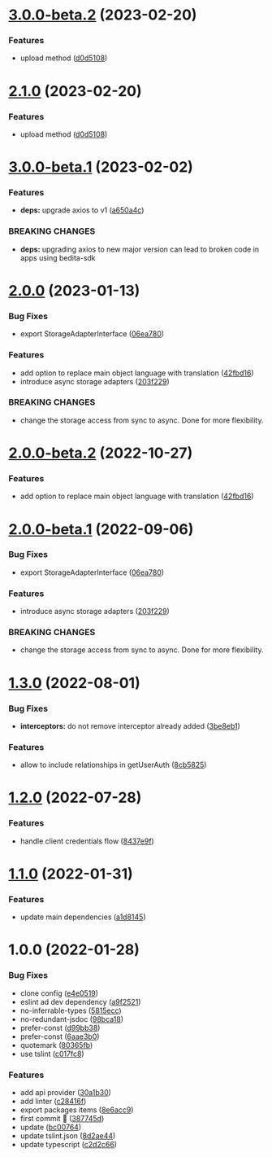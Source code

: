 # [3.0.0-beta.2](https://github.com/atlasconsulting/bedita-sdk-js/compare/v3.0.0-beta.1...v3.0.0-beta.2) (2023-02-20)


### Features

* upload method ([d0d5108](https://github.com/atlasconsulting/bedita-sdk-js/commit/d0d5108c9dd1a27bfdf0f7c8fa4e5e35a7787b03))

# [2.1.0](https://github.com/atlasconsulting/bedita-sdk-js/compare/v2.0.0...v2.1.0) (2023-02-20)


### Features

* upload method ([d0d5108](https://github.com/atlasconsulting/bedita-sdk-js/commit/d0d5108c9dd1a27bfdf0f7c8fa4e5e35a7787b03))

# [3.0.0-beta.1](https://github.com/atlasconsulting/bedita-sdk-js/compare/v2.0.0...v3.0.0-beta.1) (2023-02-02)


### Features

* **deps:** upgrade axios to v1 ([a650a4c](https://github.com/atlasconsulting/bedita-sdk-js/commit/a650a4c3408c18e22fe05e1f3a203d9bae555ddc))


### BREAKING CHANGES

* **deps:** upgrading axios to new major version can lead to broken code in apps using bedita-sdk

# [2.0.0](https://github.com/atlasconsulting/bedita-sdk-js/compare/v1.3.0...v2.0.0) (2023-01-13)


### Bug Fixes

* export StorageAdapterInterface ([06ea780](https://github.com/atlasconsulting/bedita-sdk-js/commit/06ea78008812946b1ee901a2e6c93a5fc184c9bf))


### Features

* add option to replace main object language with translation ([42fbd16](https://github.com/atlasconsulting/bedita-sdk-js/commit/42fbd16ee8a17136aa1feebfccb439f0be2a597b))
* introduce async storage adapters ([203f229](https://github.com/atlasconsulting/bedita-sdk-js/commit/203f229a3ba4ee78e1496201206dbb3fa8598d5e))


### BREAKING CHANGES

* change the storage access from sync to async.
Done  for more flexibility.

# [2.0.0-beta.2](https://github.com/atlasconsulting/bedita-sdk-js/compare/v2.0.0-beta.1...v2.0.0-beta.2) (2022-10-27)


### Features

* add option to replace main object language with translation ([42fbd16](https://github.com/atlasconsulting/bedita-sdk-js/commit/42fbd16ee8a17136aa1feebfccb439f0be2a597b))

# [2.0.0-beta.1](https://github.com/atlasconsulting/bedita-sdk-js/compare/v1.3.0...v2.0.0-beta.1) (2022-09-06)


### Bug Fixes

* export StorageAdapterInterface ([06ea780](https://github.com/atlasconsulting/bedita-sdk-js/commit/06ea78008812946b1ee901a2e6c93a5fc184c9bf))


### Features

* introduce async storage adapters ([203f229](https://github.com/atlasconsulting/bedita-sdk-js/commit/203f229a3ba4ee78e1496201206dbb3fa8598d5e))


### BREAKING CHANGES

* change the storage access from sync to async.
Done  for more flexibility.

# [1.3.0](https://github.com/atlasconsulting/bedita-sdk-js/compare/v1.2.0...v1.3.0) (2022-08-01)


### Bug Fixes

* **interceptors:** do not remove interceptor already added ([3be8eb1](https://github.com/atlasconsulting/bedita-sdk-js/commit/3be8eb14a3ee62c57be42fe87904d16f3dcb69d5))


### Features

* allow to include relationships in getUserAuth ([8cb5825](https://github.com/atlasconsulting/bedita-sdk-js/commit/8cb582554c13cfb0aa7b88e05e31d2edbd1dd20d))

# [1.2.0](https://github.com/atlasconsulting/bedita-sdk-js/compare/v1.1.0...v1.2.0) (2022-07-28)


### Features

* handle client credentials flow ([8437e9f](https://github.com/atlasconsulting/bedita-sdk-js/commit/8437e9f6557d1c9429e1430f0ae104817c681483))

# [1.1.0](https://github.com/atlasconsulting/bedita-sdk-js/compare/v1.0.0...v1.1.0) (2022-01-31)


### Features

* update main dependencies ([a1d8145](https://github.com/atlasconsulting/bedita-sdk-js/commit/a1d8145cb76283c74fcfc6dc0b3bdd0714e0470f))

# 1.0.0 (2022-01-28)


### Bug Fixes

* clone config ([e4e0519](https://github.com/atlasconsulting/bedita-sdk-js/commit/e4e05191bc7c4570dce46d9f4d44eacb58081df0))
* eslint ad dev dependency ([a9f2521](https://github.com/atlasconsulting/bedita-sdk-js/commit/a9f25210755d9d9b91f287df6e701026f832127c))
* no-inferrable-types ([5815ecc](https://github.com/atlasconsulting/bedita-sdk-js/commit/5815ecc5b05db748d3152a75791afb0635dbc2ab))
* no-redundant-jsdoc ([98bca18](https://github.com/atlasconsulting/bedita-sdk-js/commit/98bca189d9b4f14a4ef2f51cfbd6528a8c8483d9))
* prefer-const ([d99bb38](https://github.com/atlasconsulting/bedita-sdk-js/commit/d99bb38b7cb3e8dc574840a9f1579170ac63e7c7))
* prefer-const ([6aae3b0](https://github.com/atlasconsulting/bedita-sdk-js/commit/6aae3b05903f55fba86466cecb33b1ed8c433b05))
* quotemark ([80365fb](https://github.com/atlasconsulting/bedita-sdk-js/commit/80365fb3ca5501f390044fd0460f582ee5afbdd5))
* use tslint ([c017fc8](https://github.com/atlasconsulting/bedita-sdk-js/commit/c017fc8c9c37aded0b116a869b037baf4422a4c1))


### Features

* add api provider ([30a1b30](https://github.com/atlasconsulting/bedita-sdk-js/commit/30a1b3011ad71f6ae1d811190d0ed778c7c77f65))
* add linter ([c28416f](https://github.com/atlasconsulting/bedita-sdk-js/commit/c28416f0c6da53c605fbd3519d64626b77d00b80))
* export packages items ([8e6acc9](https://github.com/atlasconsulting/bedita-sdk-js/commit/8e6acc9e98f15b1a490a4b7cdc57f183282aa227))
* first commit 🎉️ ([387745d](https://github.com/atlasconsulting/bedita-sdk-js/commit/387745d9753b5d34f3f991d24d1a7ad659a7cb64))
* update ([bc00764](https://github.com/atlasconsulting/bedita-sdk-js/commit/bc0076475844a843dd4ed7e65e7e9f531c4a2d84))
* update tslint.json ([8d2ae44](https://github.com/atlasconsulting/bedita-sdk-js/commit/8d2ae44a8669eb83e40940d34d9faa56d3d4f581))
* update typescript ([c2d2c66](https://github.com/atlasconsulting/bedita-sdk-js/commit/c2d2c66a99c451265e58603ce8a6f09ee8747dd5))
